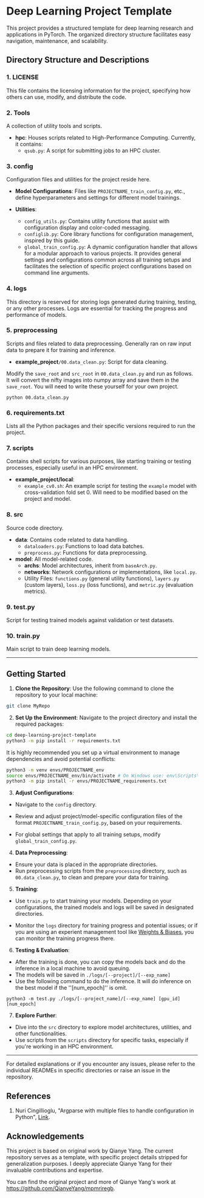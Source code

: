 # Deep Learning Project Template

This project provides a structured template for deep learning research and applications in PyTorch. The organized directory structure facilitates easy navigation, maintenance, and scalability.

## Directory Structure and Descriptions

### 1. LICENSE

This file contains the licensing information for the project, specifying how others can use, modify, and distribute the code.

### 2. Tools

A collection of utility tools and scripts.

- **hpc**: Houses scripts related to High-Performance Computing. Currently, it contains:
  - `qsub.py`: A script for submitting jobs to an HPC cluster.

### 3. config

Configuration files and utilities for the project reside here.

- **Model Configurations**: Files like `PROJECTNAME_train_config.py`, etc., define hyperparameters and settings for different model trainings.

- **Utilities**: 
  - `config_utils.py`: Contains utility functions that assist with configuration display and color-coded messaging.
  - `configlib.py`: Core library functions for configuration management, inspired by this guide.
  - `global_train_config.py`: A dynamic configuration handler that allows for a modular approach to various projects. It provides general settings and configurations common across all training setups and facilitates the selection of specific project configurations based on command line arguments.

### 4. logs

This directory is reserved for storing logs generated during training, testing, or any other processes. Logs are essential for tracking the progress and performance of models.

### 5. preprocessing

Scripts and files related to data preprocessing. Generally ran on raw input data to prepare it for training and inference.

- **example_project**`/00.data_clean.py`: Script for data cleaning.


Modify the ``save_root`` and ``src_root`` in ``00.data_clean.py`` and run as follows. It will convert the nifty images into numpy array and save them in the ``save_root``. You will need to write these yourself for your own project.

```
python 00.data_clean.py
```

### 6. requirements.txt

Lists all the Python packages and their specific versions required to run the project.

### 7. scripts

Contains shell scripts for various purposes, like starting training or testing processes, especially useful in an HPC environment.

- **example_project/local**: 
  - `example_cv0.sh`: An example script for testing the `example` model with cross-validation fold set 0. Will need to be modified based on the project and model.

### 8. src

Source code directory.

- **data**: Contains code related to data handling.
  - `dataloaders.py`: Functions to load data batches.
  - `preprocess.py`: Functions for data preprocessing.
- **model**: All model-related code.
  - **archs**: Model architectures, inherit from `baseArch.py`.
  - **networks**: Network configurations or implementations, like `local.py`.
  - Utility Files: `functions.py` (general utility functions), `layers.py` (custom layers), `loss.py` (loss functions), and `metric.py` (evaluation metrics).

### 9. test.py

Script for testing trained models against validation or test datasets.

### 10. train.py

Main script to train deep learning models.

---

## Getting Started

1. **Clone the Repository**:
   Use the following command to clone the repository to your local machine:

```sh
git clone MyRepo
```

2. **Set Up the Environment**:
Navigate to the project directory and install the required packages:

```sh
cd deep-learning-project-template
python3 -m pip install -r requirements.txt
```

It is highly recommended you set up a virtual environment to manage dependencies and avoid potential conflicts:

```sh
python3 -m venv envs/PROJECTNAME_env
source envs/PROJECTNAME_env/bin/activate # On Windows use: env\Scripts\activate
python3 -m pip install -r envs/PROJECTNAME_requirements.txt
```

3. **Adjust Configurations**:
- Navigate to the `config` directory.
- Review and adjust project/model-specific configuration files of the format `PROJECTNAME_train_config.py`, based on your requirements.

- For global settings that apply to all training setups, modify `global_train_config.py`.

4. **Data Preprocessing**:
- Ensure your data is placed in the appropriate directories.
- Run preprocessing scripts from the `preprocessing` directory, such as `00.data_clean.py`, to clean and prepare your data for training.

5. **Training**:
- Use `train.py` to start training your models. Depending on your configurations, the trained models and logs will be saved in designated directories. 

- Monitor the `logs` directory for training progress and potential issues; or if you are using an experient management tool like [Weights & Biases](https://wandb.ai/site), you can monitor the training progress there.

6. **Testing & Evaluation**:
- After the training is done, you can copy the models back and do the inference in a local machine to avoid queuing. 
- The models will be saved in ``./logs/[--project]/[--exp_name]``
- Use the following command to do the inference. It will do inference on the best model if the ''[num_epoch]'' is omit.

```
python3 -m test.py ./logs/[--project_name]/[--exp_name] [gpu_id] [num_epoch]
```

7. **Explore Further**:
- Dive into the `src` directory to explore model architectures, utilities, and other functionalities.
- Use scripts from the `scripts` directory for specific tasks, especially if you're working in an HPC environment.

---

For detailed explanations or if you encounter any issues, please refer to the individual READMEs in specific directories or raise an issue in the repository.


## References

1. Nuri Cingillioglu, "Argparse with multiple files to handle configuration in Python", [Link](https://www.doc.ic.ac.uk/~nuric/coding/argparse-with-multiple-files-to-handle-configuration-in-python.html).

## Acknowledgements

This project is based on original work by Qianye Yang. The current repository serves as a template, with specific project details stripped for generalization purposes. I deeply appreciate Qianye Yang for their invaluable contributions and expertise.

You can find the original project and more of Qianye Yang's work at https://github.com/QianyeYang/mpmriregb.

